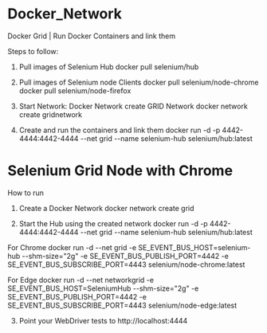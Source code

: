 # Docker_Network
Docker Grid | Run Docker Containers and link them

Steps to follow: 
1. Pull images of Selenium Hub
docker pull selenium/hub

2. Pull images of Selenium node Clients
docker pull selenium/node-chrome
docker pull selenium/node-firefox

3. Start Network: Docker Network create GRID Network
docker network create gridnetwork

4. Create and run the containers and link them
docker run -d -p 4442-4444:4442-4444 --net grid --name selenium-hub selenium/hub:latest


# Selenium Grid Node with Chrome

How to run

1. Create a Docker Network
docker network create grid

2. Start the Hub using the created network
docker run -d -p 4442-4444:4442-4444 --net grid --name selenium-hub selenium/hub:latest

For Chrome
docker run -d --net grid -e SE_EVENT_BUS_HOST=selenium-hub  --shm-size="2g"  -e SE_EVENT_BUS_PUBLISH_PORT=4442  -e SE_EVENT_BUS_SUBSCRIBE_PORT=4443  selenium/node-chrome:latest

For Edge
docker run -d --net networkgrid -e SE_EVENT_BUS_HOST=SeleniumHub  --shm-size="2g"  -e SE_EVENT_BUS_PUBLISH_PORT=4442  -e SE_EVENT_BUS_SUBSCRIBE_PORT=4443  selenium/node-edge:latest


3. Point your WebDriver tests to http://localhost:4444⁠
